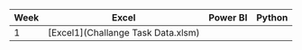 |Week   |Excel                 |Power BI                |Python                  |
|-------|----------------------|------------------------|------------------------|
|1      |[Excel1](Challange Task Data.xlsm) |       |    |
